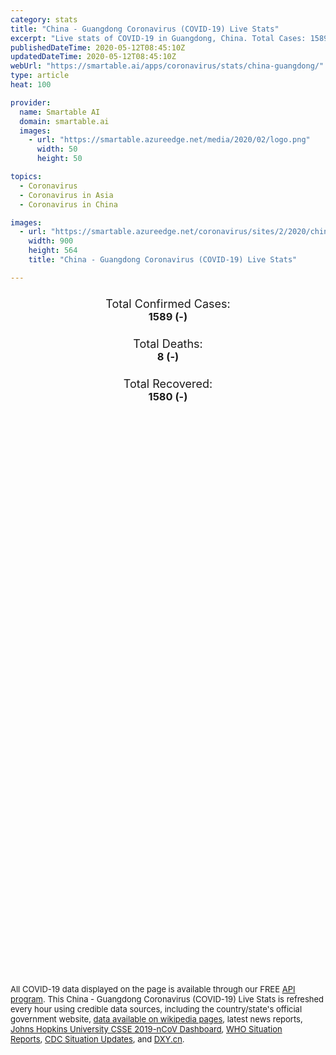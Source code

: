 ```yaml
---
category: stats
title: "China - Guangdong Coronavirus (COVID-19) Live Stats"
excerpt: "Live stats of COVID-19 in Guangdong, China. Total Cases: 1589 (-), Deaths: 8 (-), Recoveries: 1580(-)."
publishedDateTime: 2020-05-12T08:45:10Z
updatedDateTime: 2020-05-12T08:45:10Z
webUrl: "https://smartable.ai/apps/coronavirus/stats/china-guangdong/"
type: article
heat: 100

provider:
  name: Smartable AI
  domain: smartable.ai
  images:
    - url: "https://smartable.azureedge.net/media/2020/02/logo.png"
      width: 50
      height: 50

topics:
  - Coronavirus
  - Coronavirus in Asia
  - Coronavirus in China

images:
  - url: "https://smartable.azureedge.net/coronavirus/sites/2/2020/china-guangdong.jpg"
    width: 900
    height: 564
    title: "China - Guangdong Coronavirus (COVID-19) Live Stats"

---
```

<div class="total-stats" style="text-align: center;">
    <h3>
	    <div style="font-size: 18px; font-weight: 400;">Total Confirmed Cases:</div>
	    1589 (-)
    </h3>
    <h3>
	    <div style="font-size: 18px; font-weight: 400;">Total Deaths:</div>
	    8 (-)
    </h3>
    <h3>
	    <div style="font-size: 18px; font-weight: 400;">Total Recovered:</div>
	    1580 (-)
    </h3>
</div>

<script type="text/javascript" src="https://www.gstatic.com/charts/loader.js"></script>

<div id="time_series_chart" style="width: 100%; height: 400px;"></div>
<script type="text/javascript">
  google.charts.load('current', {'packages':['corechart']});
  google.charts.setOnLoadCallback(drawChart);
  function drawChart() {
    var data = google.visualization.arrayToDataTable([
      ['Date', 'Total Cases', 'Total Deaths', 'Total Recovered'],
      ['1/22/2020', 26, 0, 0],['1/23/2020', 32, 0, 2],['1/24/2020', 53, 0, 2],['1/25/2020', 78, 0, 2],['1/26/2020', 111, 0, 2],['1/27/2020', 151, 0, 4],['1/28/2020', 207, 0, 4],['1/29/2020', 277, 0, 5],['1/30/2020', 354, 0, 10],['1/31/2020', 436, 0, 11],['2/1/2020', 535, 0, 14],['2/2/2020', 632, 0, 15],['2/3/2020', 725, 0, 21],['2/4/2020', 813, 0, 30],['2/5/2020', 895, 0, 49],['2/6/2020', 970, 0, 69],['2/7/2020', 1034, 1, 88],['2/8/2020', 1095, 1, 112],['2/9/2020', 1131, 1, 141],['2/10/2020', 1159, 1, 167],['2/11/2020', 1177, 1, 212],['2/12/2020', 1219, 1, 275],['2/13/2020', 1241, 2, 314],['2/14/2020', 1261, 2, 362],['2/15/2020', 1294, 2, 410],['2/16/2020', 1316, 2, 465],['2/17/2020', 1322, 4, 524],['2/18/2020', 1328, 4, 565],['2/19/2020', 1331, 5, 606],['2/20/2020', 1332, 5, 642],['2/21/2020', 1333, 5, 690],['2/22/2020', 1339, 5, 728],['2/23/2020', 1342, 6, 755],['2/24/2020', 1345, 6, 786],['2/25/2020', 1347, 7, 822],['2/26/2020', 1347, 7, 851],['2/27/2020', 1347, 7, 890],['2/28/2020', 1348, 7, 935],['2/29/2020', 1349, 7, 983],['3/1/2020', 1349, 7, 1016],['3/2/2020', 1350, 7, 1059],['3/3/2020', 1350, 7, 1101],['3/4/2020', 1350, 7, 1133],['3/5/2020', 1351, 7, 1181],['3/6/2020', 1352, 7, 1216],['3/7/2020', 1352, 7, 1237],['3/8/2020', 1352, 7, 1256],['3/9/2020', 1352, 8, 1260],['3/10/2020', 1353, 8, 1274],['3/11/2020', 1356, 8, 1282],['3/12/2020', 1356, 8, 1289],['3/13/2020', 1356, 8, 1299],['3/14/2020', 1357, 8, 1303],['3/15/2020', 1361, 8, 1306],['3/16/2020', 1364, 8, 1307],['3/17/2020', 1369, 8, 1312],['3/18/2020', 1378, 8, 1318],['3/19/2020', 1392, 8, 1325],['3/20/2020', 1399, 8, 1325],['3/21/2020', 1407, 8, 1329],['3/22/2020', 1413, 8, 1332],['3/23/2020', 1415, 8, 1332],['3/24/2020', 1428, 8, 1333],['3/25/2020', 1444, 8, 1336],['3/26/2020', 1448, 8, 1336],['3/27/2020', 1467, 8, 1341],['3/28/2020', 1475, 8, 1349],['3/29/2020', 1484, 8, 1351],['3/30/2020', 1490, 8, 1355],['3/31/2020', 1494, 8, 1356],['4/1/2020', 1507, 8, 1365],['4/2/2020', 1507, 8, 1365],['4/3/2020', 1507, 8, 1365],['4/4/2020', 1507, 8, 1365],['4/5/2020', 1507, 8, 1365],['4/6/2020', 1507, 8, 1365],['4/7/2020', 1507, 8, 1365],['4/8/2020', 1507, 8, 1365],['4/9/2020', 1507, 8, 1365],['4/10/2020', 1548, 8, 1437],['4/11/2020', 1552, 8, 1443],['4/12/2020', 1552, 8, 1443],['4/13/2020', 1564, 8, 1458],['4/14/2020', 1566, 8, 1462],['4/15/2020', 1571, 8, 1471],['4/16/2020', 1577, 8, 1475],['4/17/2020', 1579, 8, 1482],['4/18/2020', 1580, 8, 1490],['4/19/2020', 1581, 8, 1494],['4/20/2020', 1582, 8, 1501],['4/21/2020', 1582, 8, 1511],['4/22/2020', 1584, 8, 1518],['4/23/2020', 1585, 8, 1528],['4/24/2020', 1585, 8, 1528],['4/25/2020', 1586, 8, 1542],['4/26/2020', 1587, 8, 1542],['4/27/2020', 1587, 8, 1547],['4/28/2020', 1588, 8, 1554],['4/29/2020', 1588, 8, 1557],['4/30/2020', 1588, 8, 1565],['5/1/2020', 1588, 8, 1566],['5/2/2020', 1588, 8, 1567],['5/3/2020', 1588, 8, 1569],['5/4/2020', 1588, 8, 1571],['5/5/2020', 1588, 8, 1575],['5/6/2020', 1589, 8, 1580],['5/7/2020', 1589, 8, 1580],['5/8/2020', 1589, 8, 1580],['5/9/2020', 1589, 8, 1580],['5/10/2020', 1589, 8, 1580],['5/11/2020', 1589, 8, 1580],['5/12/2020', 1589, 8, 1580],
    ]);
    var options = {
      curveType: 'none',
      chartArea: {'width': '80%', 'height': '80%'},
      legend: { position: 'top' },
      lineWidth: 5,
      colors: ['#f60109', '#444444', '#81B71F']
    };
    var chart = new google.visualization.LineChart(document.getElementById('time_series_chart'));
    chart.draw(data, options);
  }
</script>

<div id="geo_chart" style="width: 100%; height: 500px;"></div>
<script type="text/javascript">
  google.charts.load('current', {
    'packages':['geochart'],
    'mapsApiKey': 'AIzaSyDk1HhVhLaveyKrUhhHZ5YwzIpEcbdal6U'
  });
  google.charts.setOnLoadCallback(drawRegionsMap);
  function drawRegionsMap() {
    var data = google.visualization.arrayToDataTable([
      ['Location', 'Total Cases', 'Total Deaths'],
      ["Guangdong Sheng", 1589, 8]
    ]);
    var options = {
      backgroundColor: {fill:'transparent',stroke:'#FFF' ,strokeWidth:0 }, 
      region: 'CN',
      resolution: 'provinces', 
      legend: 'none',
      colorAxis: {
          colors: ['#FFE2E2', '#f60109']
      }
    };
    var chart = new google.visualization.GeoChart(document.getElementById('geo_chart'));
    chart.draw(data, options);
  };
</script>



<span style="font-size: 13px">All COVID-19 data displayed on the page is available through our FREE <a href="https://developer.smartable.ai">API program</a>. This China - Guangdong Coronavirus (COVID-19) Live Stats is refreshed every hour using credible data sources, including the country/state's official government website, <a href="https://en.wikipedia.org/wiki/2019%E2%80%9320_coronavirus_pandemic" target="_blank">data available on wikipedia pages</a>, latest news reports, <a href="https://systems.jhu.edu/research/public-health/ncov/" target="_blank">Johns Hopkins University CSSE 2019-nCoV Dashboard</a>, <a href="https://www.who.int/emergencies/diseases/novel-coronavirus-2019/situation-reports" target="_blank">WHO Situation Reports</a>, <a href="https://www.cdc.gov/coronavirus/2019-ncov/index.html" target="_blank">CDC Situation Updates</a>, and <a href="https://ncov.dxy.cn/ncovh5/view/pneumonia" target="_blank">DXY.cn</a>.</span>


